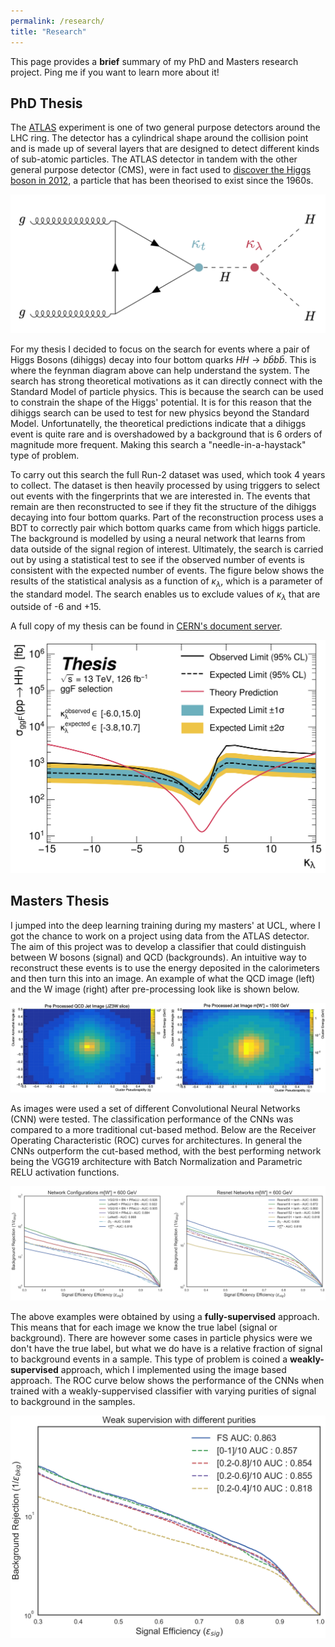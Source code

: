 ```yaml
---
permalink: /research/
title: "Research"
--- 
```


This page provides a **brief** summary of my PhD and Masters research project. Ping me if you want to learn more about it! 

## PhD Thesis

The [ATLAS](https://atlas.cern/) experiment is one of two general purpose detectors around the LHC ring. The detector has a cylindrical shape around the collision point and is made up of several layers that are designed to detect different kinds of sub-atomic particles. The ATLAS detector in tandem with the other general purpose detector (CMS), were in fact used to [discover the Higgs boson in 2012](https://home.cern/news/press-release/cern/cern-experiments-observe-particle-consistent-long-sought-higgs-boson), a particle that has been theorised to exist since the 1960s.  

![](/assets/images/nonresonanttriangle.png)

For my thesis I decided to focus on the search for events where a pair of Higgs Bosons (dihiggs) decay into four bottom quarks $HH \rightarrow b\bar{b}b\bar{b}$. This is where the feynman diagram above can help understand the system. The search has strong theoretical motivations as it can directly connect with the Standard Model of particle physics. This is because the search can be used to constrain the shape of the Higgs' potential. It is for this reason that the dihiggs search can be used to test for new physics beyond the Standard Model. Unfortunatelly, the theoretical predictions indicate that a dihiggs event is quite rare and is overshadowed by a background that is 6 orders of magnitude more frequent. Making this search a "needle-in-a-haystack" type of problem. 

To carry out this search the full Run-2 dataset was used, which took 4 years to collect. The dataset is then heavily processed by using triggers to select out events with the fingerprints that we are interested in. The events that remain are then reconstructed to see if they fit the structure of the dihiggs decaying into four bottom quarks. Part of the reconstruction process uses a BDT to correctly pair which bottom quarks came from which higgs particle. The background is modelled by using a neural network that learns from data outside of the signal region of interest. Ultimately, the search is carried out by using a statistical test to see if the observed number of events is consistent with the expected number of events. The figure below shows the results of the statistical analysis as a function of $\kappa_{\lambda}$, which is a parameter of the standard model. The search enables us to exclude values of $\kappa_{\lambda}$ that are outside of -6 and +15. 

A full copy of my thesis can be found in [CERN's document server](https://cds.cern.ch/record/2812193?ln=en). 


<img src="/assets/images/kappa_lambda_unblinded.png" alt="drawing" width="600">

## Masters Thesis 

I jumped into the deep learning training during my masters' at UCL, where I got the chance to work on a project using data from the ATLAS detector. The aim of this project was to develop a classifier that could distinguish between W bosons (signal) and QCD (backgrounds). An intuitive way to reconstruct these events is to use the energy deposited in the calorimeters and then turn this into an image. An example of what the QCD image (left) and the W image (right) after pre-processing look like is shown below.

<img src="/assets/images/jetimages.png" alt="drawing">

As images were used a set of different Convolutional Neural Networks (CNN) were tested. The classification performance of the CNNs was compared to a more traditional cut-based method. Below are the Receiver Operating Characteristic (ROC) curves for architectures. In general the CNNs outperform the cut-based method, with the best performing network being the VGG19 architecture with Batch Normalization and Parametric RELU activation functions.

![](/assets/images/ROC.png)

The above examples were obtained by using a **fully-supervised** approach. This means that for each image we know the true label (signal or background). There are however some cases in particle physics were we don't have the true label, but what we do have is a relative fraction of signal to background events in a sample. This type of problem is coined a **weakly-supervised** approach, which I implemented using the image based approach. The ROC curve below shows the performance of the CNNs when trained with a weakly-suppervised classifier with varying purities of signal to background in the samples. 

![](/assets/images/Weak1.png)



